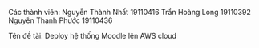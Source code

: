 Các thành viên:
Nguyễn Thành Nhất   19110416
Trần Hoàng Long     19110392
Nguyễn Thanh Phước  19110436

Tên đề tài: 
Deploy hệ thống Moodle lên AWS cloud
